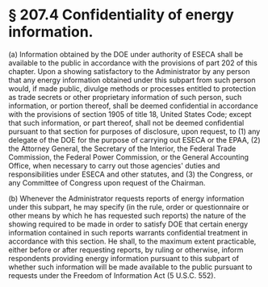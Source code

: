 # § 207.4   Confidentiality of energy information.

(a) Information obtained by the DOE under authority of ESECA shall be available to the public in accordance with the provisions of part 202 of this chapter. Upon a showing satisfactory to the Administrator by any person that any energy information obtained under this subpart from such person would, if made public, divulge methods or processes entitled to protection as trade secrets or other proprietary information of such person, such information, or portion thereof, shall be deemed confidential in accordance with the provisions of section 1905 of title 18, United States Code; except that such information, or part thereof, shall not be deemed confidential pursuant to that section for purposes of disclosure, upon request, to (1) any delegate of the DOE for the purpose of carrying out ESECA or the EPAA, (2) the Attorney General, the Secretary of the Interior, the Federal Trade Commission, the Federal Power Commission, or the General Accounting Office, when necessary to carry out those agencies' duties and responsibilities under ESECA and other statutes, and (3) the Congress, or any Committee of Congress upon request of the Chairman. 


(b) Whenever the Administrator requests reports of energy information under this subpart, he may specify (in the rule, order or questionnaire or other means by which he has requested such reports) the nature of the showing required to be made in order to satisfy DOE that certain energy information contained in such reports warrants confidential treatment in accordance with this section. He shall, to the maximum extent practicable, either before or after requesting reports, by ruling or otherwise, inform respondents providing energy information pursuant to this subpart of whether such information will be made available to the public pursuant to requests under the Freedom of Information Act (5 U.S.C. 552). 




